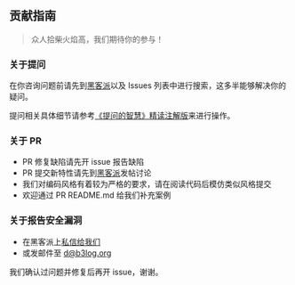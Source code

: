 ## 贡献指南

> 众人拾柴火焰高，我们期待你的参与！

### 关于提问

在你咨询问题前请先到[黑客派](https://hacpai.com)以及 Issues 列表中进行搜索，这多半能够解决你的疑问。

提问相关具体细节请参考[《提问的智慧》精读注解版](https://hacpai.com/article/1536377163156)来进行操作。

### 关于 PR

* PR 修复缺陷请先开 issue 报告缺陷
* PR 提交新特性请先到[黑客派](https://hacpai.com)发帖讨论
* 我们对编码风格有着较为严格的要求，请在阅读代码后模仿类似风格提交
* 欢迎通过 PR README.md 给我们补充案例

### 关于报告安全漏洞

* 在黑客派上[私信给我们](https://hacpai.com/chats/88250)
* 或发邮件至 d@b3log.org

我们确认过问题并修复后再开 issue，谢谢。
